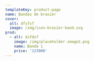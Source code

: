 ```yaml
---
templateKey: product-page
name: Bandas de brasier
cover:
  alt: dfsfsf
  image: /img/icon-brasier-band.svg
prod:
  - alt: dsfdsf
    image: /img/placeholder-image2.png
    name: Banda 1
    price: '123000'
---
```


